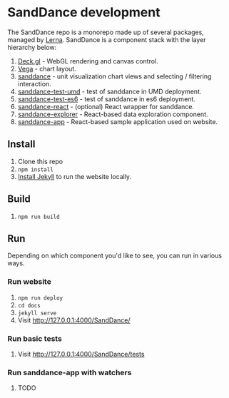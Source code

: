 # SandDance development

The SandDance repo is a monorepo made up of several packages, managed by [Lerna](). SandDance is a component stack with the layer hierarchy below:

1. [Deck.gl]() - WebGL rendering and canvas control.
1. [Vega]() - chart layout.
1. [sanddance]() - unit visualization chart views and selecting / filtering interaction.
1. [sanddance-test-umd]() - test of sanddance in UMD deployment.
1. [sanddance-test-es6]() - test of sanddance in es6 deployment.
1. [sanddance-react]() - (optional) React wrapper for sanddance.
1. [sanddance-explorer]() - React-based data exploration component.
1. [sanddance-app]() - React-based sample application used on website.

## Install
1. Clone this repo
1. `npm install`
1. [Install Jekyll](https://jekyllrb.com/) to run the website locally.

## Build
1. `npm run build`

## Run
Depending on which component you'd like to see, you can run in various ways.

### Run website
1. `npm run deploy`
1. `cd docs`
1. `jekyll serve`
1. Visit http://127.0.0.1:4000/SandDance/

### Run basic tests
1. Visit http://127.0.0.1:4000/SandDance/tests

### Run sanddance-app with watchers
1. TODO
